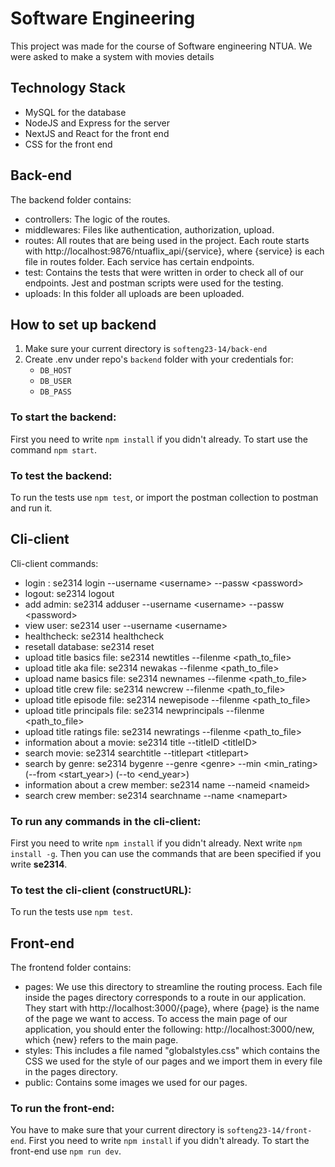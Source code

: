 # Software Engineering

This project was made for the course of Software engineering NTUA. We were asked to make a system with movies details

## Technology Stack

* MySQL for the database
* NodeJS and Express for the server
* NextJS and React for the front end
* CSS for the front end

## Back-end

The backend folder contains:

* controllers: The logic of the routes.
* middlewares: Files like authentication, authorization, upload.
* routes: All routes that are being used in the project. Each route starts with http://localhost:9876/ntuaflix_api/{service}, where {service} is each file in routes folder. Each service has certain endpoints.
* test: Contains the tests that were written in order to check all of our endpoints. Jest and postman scripts were used for the testing.
* uploads: In this folder all uploads are been uploaded.

## How to set up backend
1. Make sure your current directory is `softeng23-14/back-end`
2. Create .env under repo's `backend` folder with your credentials for:
    - `DB_HOST` 
    - `DB_USER`
    - `DB_PASS`

### **To start the backend:**

First you need to write `npm install` if you didn't already. To start use the command `npm start`.

### **To test the backend:**

To run the tests use `npm test`, or import the postman collection to postman and run it.

## Cli-client

Cli-client commands:
* login : se2314 login --username &lt;username&gt; --passw &lt;password&gt;
* logout: se2314 logout
* add admin: se2314 adduser --username &lt;username&gt; --passw &lt;password&gt;
* view user: se2314 user --username &lt;username&gt;
* healthcheck: se2314 healthcheck
* resetall database: se2314 reset
* upload title basics file: se2314 newtitles --filenme &lt;path_to_file&gt;
* upload title aka file: se2314 newakas --filenme &lt;path_to_file&gt;
* upload name basics file: se2314 newnames --filenme &lt;path_to_file&gt;
* upload title crew file: se2314 newcrew --filenme &lt;path_to_file&gt;
* upload title episode file: se2314 newepisode --filenme &lt;path_to_file&gt;
* upload title principals file: se2314 newprincipals --filenme &lt;path_to_file&gt;
* upload title ratings file: se2314 newratings --filenme &lt;path_to_file&gt;
* information about a movie: se2314 title --titleID &lt;titleID&gt;
* search movie: se2314 searchtitle --titlepart &lt;titlepart&gt;
* search by genre: se2314 bygenre --genre &lt;genre&gt; --min &lt;min_rating&gt; (--from &lt;start_year&gt;) (--to &lt;end_year&gt;)
* information about a crew member: se2314 name --nameid &lt;nameid&gt;
* search crew member: se2314 searchname --name &lt;namepart&gt;


### **To run any commands in the cli-client:**

First you need to write `npm install` if you didn't already. Next write `npm install -g`. Then you can use the commands that are been specified if you write **se2314**.

### **To test the cli-client (constructURL):**

To run the tests use `npm test`.

## Front-end

The frontend folder contains:

* pages: We use this directory to streamline the routing process. Each file inside the pages directory corresponds to a route in our application. They start with http://localhost:3000/{page}, where {page} is the name of the page we want to access. To access the main page of our application, you should enter the following: http://localhost:3000/new, which {new} refers to the main page.
* styles: This includes a file named "globalstyles.css" which contains the CSS we used for the style of our pages and we import them in every file in the pages directory.
* public: Contains some images we used for our pages.

### **To run the front-end:**

You have to make sure that your current directory is `softeng23-14/front-end`.
First you need to write `npm install` if you didn't already. To start the front-end use `npm run dev`.
